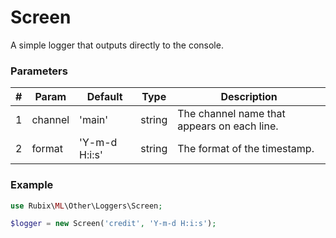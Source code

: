 # Screen
A simple logger that outputs directly to the console.

### Parameters
| # | Param | Default | Type | Description |
|---|---|---|---|---|
| 1 | channel | 'main' | string | The channel name that appears on each line. |
| 2 | format | 'Y-m-d H:i:s' | string | The format of the timestamp. |

### Example
```php
use Rubix\ML\Other\Loggers\Screen;

$logger = new Screen('credit', 'Y-m-d H:i:s');
```